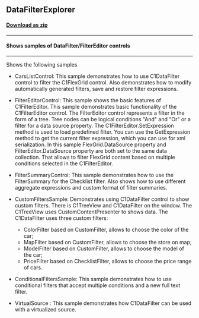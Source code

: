 ## DataFilterExplorer
#### [Download as zip](https://grapecity.github.io/DownGit/#/home?url=https://github.com/GrapeCity/ComponentOne-WPF-Samples/tree/master/NET_6/DataFilter/DataFilterExplorer)
____
#### Shows samples of DataFilter/FilterEditor controls
____
Shows the following samples

* CarsListControl: This sample demonstrates how to use C1DataFilter control to filter the C1FlexGrid control. Also demonstrates how to modify automatically generated filters, save and restore filter expressions.


* FilterEditorControl: This sample shows the basic features of C1FilterEditor.
	This sample demonstrates basic functionality of the C1FilterEditor control. 
	The FilterEditor control represents a filter in the form of a tree. Tree nodes can be logical conditions "And" and "Or" or a filter for a data source property.
	The C1FilterEditor.SetExpression method is used to load predefined filter.
	You can use the GetExpression method to get the current filter expression, which you can use for xml serialization.
	In this sample FlexGrid.DataSource property and FilterEditor.DataSource property are both set to the same data collection. 
	That allows to filter FlexGrid content based on multiple conditions selected in the C1FilterEditor.


* FilterSummaryControl: This sample demonstrates how to use the FilterSummary for the Checklist filter. Also shows how to use different aggregate expressions and custom format of filter summaries.


* CustomFiltersSample: Demonstrates using C1DataFilter control to show custom filters.
	There is C1TreeView and C1DataFilter on the window.
	The C1TreeView uses CustomContentPresenter to shows data.
	The C1DataFilter uses three custom filters:
	+ ColorFilter based on CustomFilter, allows to choose the color of the car;
	+ MapFilter based on CustomFilter, allows to choose the store on map;
	+ ModelFilter based on CustomFilter, allows to choose the model of the car;
	+ PriceFilter based on ChecklistFilter, allows to choose the price range of cars.


* ConditionalFiltersSample: This sample demonstrates how to use conditional filters that accept multiple conditions and a new full text filter.


* VirtualSource : This sample demonstrates how C1DataFilter can be used with a virtualized source.
